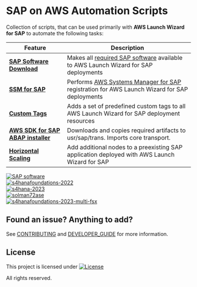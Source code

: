 # SAP on AWS Automation Scripts

Collection of scripts, that can be used primarily with **AWS Launch Wizard for SAP** to automate the following tasks:

| Feature  | Description |
| ------------- | ------------- |
| **[SAP Software Download](software_download/)**  | Makes all [required SAP software](https://docs.aws.amazon.com/launchwizard/latest/userguide/launch-wizard-sap-software-install-details.html) available to AWS Launch Wizard for SAP deployments |
| **[SSM for SAP](ssm_sap/)** | Performs [AWS Systems Manager for SAP](https://docs.aws.amazon.com/ssm-sap/latest/userguide/get-started.html) registration for AWS Launch Wizard for SAP deployments |
| **[Custom Tags](tagging/)** | Adds a set of predefined custom tags to all AWS Launch Wizard for SAP deployment resources |
| **[AWS SDK for SAP ABAP installer](abapsdk/)** | Downloads and copies required artifacts to usr/sap/trans. Imports core transport. |
| **[Horizontal Scaling](scale_nodes/)** | Add additional nodes to a preexisting SAP application deployed with AWS Launch Wizard for SAP |

[![SAP software](https://github.com/awslabs/aws-sap-automation/actions/workflows/software_download_all.yml/badge.svg)](https://github.com/awslabs/aws-sap-automation/actions/workflows/software_download_all.yml) <br>
[![s4hanafoundations-2022](https://github.com/awslabs/aws-sap-automation/actions/workflows/launch_wizard_s4hanafnd2022.yml/badge.svg)](https://github.com/awslabs/aws-sap-automation/actions/workflows/launch_wizard_s4hanafnd2022.yml) <br>
[![s4hana-2023](https://github.com/awslabs/aws-sap-automation/actions/workflows/launch_wizard_s4hana2023.yml/badge.svg)](https://github.com/awslabs/aws-sap-automation/actions/workflows/launch_wizard_s4hana2023.yml) <br>
[![solman72ase](https://github.com/awslabs/aws-sap-automation/actions/workflows/launch_wizard_solman72_ase.yml/badge.svg)](https://github.com/awslabs/aws-sap-automation/actions/workflows/launch_wizard_solman72_ase.yml) <br>
[![s4hanafoundations-2023-multi-fsx](https://github.com/awslabs/aws-sap-automation/actions/workflows/launch_wizard_s4hanafnd2023.yml/badge.svg)](https://github.com/awslabs/aws-sap-automation/actions/workflows/launch_wizard_s4hanafnd2023.yml) <br>

## Found an issue? Anything to add?

See [CONTRIBUTING](CONTRIBUTING.md) and [DEVELOPER_GUIDE](DEVELOPER_GUIDE.md) for more information.

## License

This project is licensed under  [![License](https://img.shields.io/badge/License-Apache_2.0-blue.svg)](.LICENSE)
  
All rights reserved.